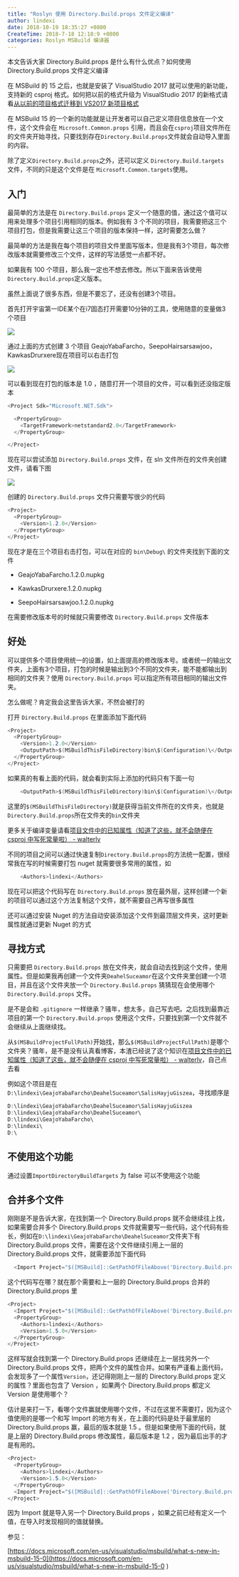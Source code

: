 ```yaml
---
title: "Roslyn 使用 Directory.Build.props 文件定义编译"
author: lindexi
date: 2018-10-19 18:35:27 +0800
CreateTime: 2018-7-18 12:18:9 +0800
categories: Roslyn MSBuild 编译器
---
```


本文告诉大家 Directory.Build.props 是什么有什么优点？如何使用 Directory.Build.props 文件定义编译

<!--more-->


<!-- csdn -->
<!-- 标签：Roslyn,MSBuild,编译器 -->

在 MSBuild 的 15 之后，也就是安装了 VisualStudio 2017 就可以使用的新功能，支持新的 csproj 格式。如何把以前的格式升级为 VisualStudio 2017 的新格式请看[从以前的项目格式迁移到 VS2017 新项目格式](https://lindexi.gitee.io/post/%E4%BB%8E%E4%BB%A5%E5%89%8D%E7%9A%84%E9%A1%B9%E7%9B%AE%E6%A0%BC%E5%BC%8F%E8%BF%81%E7%A7%BB%E5%88%B0-VS2017-%E6%96%B0%E9%A1%B9%E7%9B%AE%E6%A0%BC%E5%BC%8F.html )

在 MSBuild 15 的一个新的功能就是让开发者可以自己定义项目信息放在一个文件，这个文件会在 `Microsoft.Common.props` 引用，而且会在`csproj`项目文件所在的文件夹开始寻找，只要找到存在`Directory.Build.props`文件就会自动导入里面的内容。

除了定义`Directory.Build.props`之外，还可以定义 `Directory.Build.targets` 文件，不同的只是这个文件是在 `Microsoft.Common.targets`使用。

## 入门

最简单的方法是在 `Directory.Build.props` 定义一个随意的值，通过这个值可以用来处理多个项目引用相同的版本。例如我有 3 个不同的项目，我需要把这三个项目打包，但是我需要让这三个项目的版本保持一样，这时需要怎么做？

最简单的方法是我在每个项目的项目文件里面写版本，但是我有3个项目，每次修改版本就需要修改三个文件，这样的写法感觉一点都不好。

如果我有 100 个项目，那么我一定也不想去修改。所以下面来告诉使用`Directory.Build.props`定义版本。

虽然上面说了很多东西，但是不要忘了，还没有创建3个项目。

首先打开宇宙第一IDE某个在i7固态打开需要10分钟的工具，使用随意的变量做3个项目

![](http://image.acmx.xyz/lindexi%2F20187181240279015.jpg)

<!-- ![](image/Roslyn 使用 Directory.Build.props 文件定义编译/Roslyn 使用 Directory.Build.props 文件定义编译0.png) -->


通过上面的方式创建 3 个项目 GeajoYabaFarcho，SeepoHairsarsawjoo，KawkasDrurxere现在项目可以右击打包

![](http://image.acmx.xyz/lindexi%2F20187181242241337.jpg)

<!-- ![](image/Roslyn 使用 Directory.Build.props 文件定义编译/Roslyn 使用 Directory.Build.props 文件定义编译1.png) -->

可以看到现在打包的版本是 1.0 ，随意打开一个项目的文件，可以看到还没指定版本

```csharp
<Project Sdk="Microsoft.NET.Sdk">

  <PropertyGroup>
    <TargetFramework>netstandard2.0</TargetFramework>
  </PropertyGroup>

</Project>
```

现在可以尝试添加 `Directory.Build.props` 文件，在 sln 文件所在的文件夹创建文件，请看下图

![](http://image.acmx.xyz/lindexi%2F2018718124461257.jpg)

<!-- ![](image/Roslyn 使用 Directory.Build.props 文件定义编译/Roslyn 使用 Directory.Build.props 文件定义编译2.png) -->

创建的 `Directory.Build.props` 文件只需要写很少的代码

```csharp
<Project>
  <PropertyGroup>
    <Version>1.2.0</Version>
  </PropertyGroup>
</Project>
```

现在才是在三个项目右击打包，可以在对应的 `bin\Debug\` 的文件夹找到下面的文件

- GeajoYabaFarcho.1.2.0.nupkg

- KawkasDrurxere.1.2.0.nupkg

- SeepoHairsarsawjoo.1.2.0.nupkg

在需要修改版本号的时候就只需要修改	`Directory.Build.props` 文件版本

## 好处

可以提供多个项目使用统一的设置，如上面提高的修改版本号。或者统一的输出文件夹，上面有3个项目，打包的时候是输出到3个不同的文件夹，能不能都输出到相同的文件夹？使用 `Directory.Build.props` 可以指定所有项目相同的输出文件夹。

怎么做呢？肯定我会这里告诉大家，不然会被打的

打开  `Directory.Build.props` 在里面添加下面代码

```csharp
<Project>
  <PropertyGroup>
    <Version>1.2.0</Version>
    <OutputPath>$(MSBuildThisFileDirectory)bin\$(Configuration)\</OutputPath>
  </PropertyGroup>
</Project>
```

如果真的有看上面的代码，就会看到实际上添加的代码只有下面一句

```csharp
    <OutputPath>$(MSBuildThisFileDirectory)bin\$(Configuration)\</OutputPath>

```

这里的`$(MSBuildThisFileDirectory)`就是获得当前文件所在的文件夹，也就是`Directory.Build.props`所在文件夹的`bin`文件夹

更多关于编译变量请看[项目文件中的已知属性（知道了这些，就不会随便在 csproj 中写死常量啦） - walterlv](https://walterlv.github.io/post/known-properties-in-csproj.html )

不同的项目之间可以通过快速复制`Directory.Build.props`的方法统一配置，很经常我在写的时候需要打包 nuget 就需要很多常用的属性，如

```csharp
    <Authors>lindexi</Authors>
```

现在可以把这个代码写在 `Directory.Build.props` 放在最外层，这样创建一个新的项目可以通过这个方法复制这个文件，就不需要自己再写很多属性

还可以通过安装 Nuget 的方法自动安装添加这个文件到最顶层文件夹，这时更新属性就通过更新 Nuget 的方式

## 寻找方式

只需要把 `Directory.Build.props` 放在文件夹，就会自动去找到这个文件，使用属性。但是如果我再创建一个文件夹`DeahelSuceamor`在这个文件夹里创建一个项目，并且在这个文件夹放一个 `Directory.Build.props` 猜猜现在会使用哪个 `Directory.Build.props` 文件。

是不是会和 `.gitignore` 一样继承？骚年，想太多，自己写去吧。之后找到最靠近项目的第一个 `Directory.Build.props` 使用这个文件，只要找到第一个文件就不会继续从上面继续找。

从`$(MSBuildProjectFullPath)`开始找，那么`$(MSBuildProjectFullPath)`是哪个文件夹？骚年，是不是没有认真看博客，本渣已经说了这个知识在[项目文件中的已知属性（知道了这些，就不会随便在 csproj 中写死常量啦） - walterlv](https://walterlv.github.io/post/known-properties-in-csproj.html )，自己点去看

例如这个项目是在`D:\lindexi\GeajoYabaFarcho\DeahelSuceamor\SalisHayjuGiszea`，寻找顺序是

```csharp
D:\lindexi\GeajoYabaFarcho\DeahelSuceamor\SalisHayjuGiszea
D:\lindexi\GeajoYabaFarcho\DeahelSuceamor\
D:\lindexi\GeajoYabaFarcho\
D:\lindexi\
D:\
```

## 不使用这个功能

通过设置`ImportDirectoryBuildTargets` 为 false 可以不使用这个功能

## 合并多个文件

刚刚是不是告诉大家，在找到第一个 Directory.Build.props 就不会继续往上找，如果需要合并多个 Directory.Build.props 文件就需要写一些代码，这个代码有些长，例如在`D:\lindexi\GeajoYabaFarcho\DeahelSuceamor`文件夹下有  Directory.Build.props 文件，需要在这个文件继续引用上一层的  Directory.Build.props 文件，就需要添加下面代码

```csharp
  <Import Project="$([MSBuild]::GetPathOfFileAbove('Directory.Build.props', '$(MSBuildThisFileDirectory)../'))" />

```

这个代码写在哪？就在那个需要和上一层的 Directory.Build.props 合并的 Directory.Build.props 里

```csharp
<Project>
  <Import Project="$([MSBuild]::GetPathOfFileAbove('Directory.Build.props', '$(MSBuildThisFileDirectory)../'))" />
  <PropertyGroup>
    <Authors>lindexi</Authors>
    <Version>1.5.0</Version>
  </PropertyGroup>
</Project>
```

这样写就会找到第一个 Directory.Build.props 还继续在上一层找另外一个   Directory.Build.props 文件，把两个文件的属性合并。如果有严谨看上面代码，会发现多了一个属性`Version`，还记得刚刚上一层的 Directory.Build.props 定义的属性？里面也包含了 Version ，如果两个 Directory.Build.props 都定义 Version 是使用哪个？

估计是来打一下，看哪个文件赢就使用哪个文件，不过在这里不需要打，因为这个值使用的是哪一个和写 Import 的地方有关，在上面的代码是处于最里层的 Directory.Build.props 赢，最后的版本就是 1.5 。但是如果使用下面的代码，就是上层的 Directory.Build.props 修改属性，最后版本是 1.2 ，因为最后出手的才是有用的。 

```csharp
<Project>
  <PropertyGroup>
    <Authors>lindexi</Authors>
    <Version>1.5.0</Version>
  </PropertyGroup>
  <Import Project="$([MSBuild]::GetPathOfFileAbove('Directory.Build.props', '$(MSBuildThisFileDirectory)../'))" />
</Project>
```

因为 Import 就是导入另一个 Directory.Build.props ，如果之前已经有定义一个值，在导入时发现相同的值就替换。


参见：

[https://docs.microsoft.com/en-us/visualstudio/msbuild/what-s-new-in-msbuild-15-0](https://docs.microsoft.com/en-us/visualstudio/msbuild/what-s-new-in-msbuild-15-0 )

